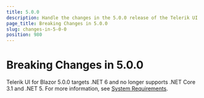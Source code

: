 ```yaml
---
title: 5.0.0
description: Handle the changes in the 5.0.0 release of the Telerik UI for Blazor components.
page_title: Breaking Changes in 5.0.0
slug: changes-in-5-0-0
position: 980
---
```


# Breaking Changes in 5.0.0

Telerik UI for Blazor 5.0.0 targets .NET 6 and no longer supports .NET Core 3.1 and .NET 5. For more information, see [System Requirements](slug://system-requirements).

